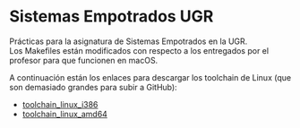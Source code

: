 # Sistemas Empotrados UGR
Prácticas para la asignatura de Sistemas Empotrados en la UGR.  
Los Makefiles están modificados con respecto a los entregados por el profesor para que funcionen en macOS.  

A continuación están los enlaces para descargar los toolchain de Linux (que son demasiado grandes para subir a GitHub):  
* [toolchain_linux_i386](https://drive.google.com/open?id=1jfoS4LvQyYWZGOFOf1MK4JFH7a5FCayC)  
* [toolchain_linux_amd64](https://drive.google.com/open?id=1Q56w8iNrdSwc2O16MrAGfI1rtva8FQx8)

